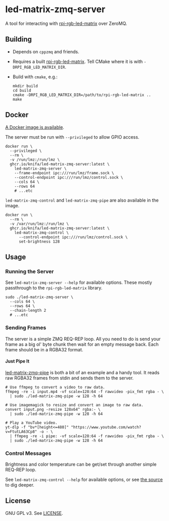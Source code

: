 # led-matrix-zmq-server

A tool for interacting with [rpi-rgb-led-matrix](https://github.com/hzeller/rpi-rgb-led-matrix/) over ZeroMQ.

## Building

- Depends on `cppzmq` and friends.
- Requires a built [rpi-rgb-led-matrix](https://github.com/hzeller/rpi-rgb-led-matrix/). Tell CMake where it is with `-DRPI_RGB_LED_MATRIX_DIR`.
- Build with `cmake`, e.g.:

  ```shell
  mkdir build
  cd build
  cmake -DRPI_RGB_LED_MATRIX_DIR=/path/to/rpi-rgb-led-matrix ..
  make
  ```

## Docker

[A Docker image is available](https://github.com/Knifa/led-matrix-zmq-server/pkgs/container/led-matrix-zmq-server).

The server must be run with `--privileged` to allow GPIO access.

```shell
docker run \
  --privileged \
  --rm \
  -v /run/lmz:/run/lmz \
  ghcr.io/knifa/led-matrix-zmq-server:latest \
    led-matrix-zmq-server \
    --frame-endpoint ipc:///run/lmz/frame.sock \
    --control-endpoint ipc:///run/lmz/control.sock \
    --cols 64 \
    --rows 64
    # ...etc
```

`led-matrix-zmq-control` and `led-matrix-zmq-pipe` are also available in the image.

```shell
docker run \
  --rm \
  -v /var/run/lmz:/run/lmz \
  ghcr.io/knifa/led-matrix-zmq-server:latest \
    led-matrix-zmq-control \
      --control-endpoint ipc:///run/lmz/control.sock \
      set-brightness 128
```

## Usage

### Running the Server

See `led-matrix-zmq-server --help` for available options. These mostly passthrough to the `rpi-rgb-led-matrix` library.

```shell
sudo ./led-matrix-zmq-server \
  --cols 64 \
  --rows 64 \
  --chain-length 2
  # ...etc
```

### Sending Frames

The server is a simple ZMQ REQ-REP loop. All you need to do is send your frame as a big ol' byte chunk then wait for an empty message back. Each frame should be in a RGBA32 format.

#### Just Pipe It

[led-matrix-zmq-pipe](src/pipe_main.cpp) is both a bit of an example and a handy tool. It reads raw RGBA32 frames from stdin and sends them to the server.

```shell
# Use ffmpeg to convert a video to raw data.
ffmpeg -re -i input.mp4 -vf scale=128:64 -f rawvideo -pix_fmt rgba - \
  | sudo ./led-matrix-zmq-pipe -w 128 -h 64

# Use imagemagick to resize and convert an image to raw data.
convert input.png -resize 128x64^ rgba:- \
  | sudo ./led-matrix-zmq-pipe -w 128 -h 64

# Play a YouTube video.
yt-dlp -f "bv*[height<=480]" "https://www.youtube.com/watch?v=FtutLA63Cp8" -o - \
  | ffmpeg -re -i pipe: -vf scale=128:64 -f rawvideo -pix_fmt rgba - \
  | sudo ./led-matrix-zmq-pipe -w 128 -h 64
```

### Control Messages

Brightness and color temperature can be get/set through another simple REQ-REP loop.

See `led-matrix-zmq-control --help` for available options, or see [the source](src/control_main.cpp) to dig deeper.


## License

GNU GPL v3. See [LICENSE](LICENSE).

